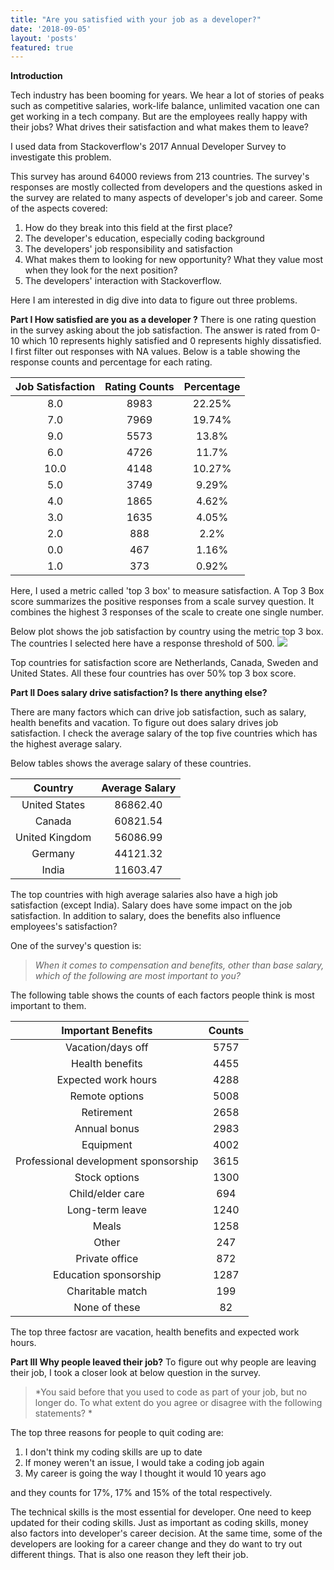 ```yaml
---
title: "Are you satisfied with your job as a developer?"
date: '2018-09-05'
layout: 'posts'
featured: true
---
```


**Introduction**

Tech industry has been booming for years. We hear a lot of stories of peaks such as competitive salaries, work-life balance, unlimited vacation one can get working in a tech company.  But are the employees really happy with their jobs? What drives their satisfaction and what makes them to leave? 

I used data from Stackoverflow's 2017 Annual Developer Survey to investigate this problem. 

This survey has around 64000 reviews from 213 countries. The survey's responses are mostly collected from developers and the questions asked in the survey are related to many aspects of developer's job and career. Some of the aspects covered:

1) How do they break into this field at the first place? 
2) The developer's education, especially coding background
3) The developers' job responsibility and satisfaction
4) What makes them to looking for new opportunity? What they value most when they look for the next position?
5) The developers' interaction with Stackoverflow.

Here I am interested in dig dive into data to figure out three problems.

**Part I How satisfied are you as a developer ?**
There is one rating question in the survey asking about the job satisfaction. The answer is rated from 0-10 which 10 represents highly satisfied and 0 represents highly dissatisfied. I first filter out responses with NA values. Below is a table showing the response counts and percentage for each rating.


|Job Satisfaction| Rating Counts| Percentage
| :-------------: |:-------------:| :-------------:|
|8.0	|8983| 22.25%
|7.0	|7969 |19.74%
|9.0	|5573| 13.8%
|6.0	|4726|11.7%
|10.0	|4148|10.27%
|5.0	|3749|9.29%
|4.0	|1865|	 4.62%
|3.0|	1635|	 4.05%
|2.0|	888	 |2.2%
|0.0|	467	 |1.16%
|1.0|	373	 |0.92%

Here, I used a metric called 'top 3 box' to measure satisfaction. A Top 3 Box score summarizes the positive responses from a scale survey question. It combines the highest 3 responses of the scale to create one single number. 

Below plot shows the job satisfaction by country using the metric top 3 box. The countries I selected here have a response threshold of 500.
![](/JSbyCty.png)

Top countries for satisfaction score are Netherlands, Canada,  Sweden and United States. All these four countries has over 50% top 3 box score. 

**Part II Does salary drive satisfaction? Is there anything else?**

There are many factors which can drive job satisfaction, such as salary, health benefits and vacation. To figure out does salary drives job satisfaction. I check the average salary of the top five countries which has the highest average salary. 

Below tables shows the average salary of these countries. 

|Country	|Average Salary	
| :-------------: |:-------------:| 
|United States	|86862.40
|Canada	|60821.54
|United Kingdom	|56086.99
|Germany	|44121.32
|India	|11603.47

The top countries with high average salaries also have a high job satisfaction (except India). Salary does have some impact on the job satisfaction. In addition to salary, does the benefits also influence employees's satisfaction?

One of the survey's question is:

>*When it comes to compensation and benefits, other than base salary, which of the following are most important to you?*

The following table shows the counts of each factors people think is most important to them.

|Important Benefits|	Counts
| :-------------: |:-------------:| 
|	Vacation/days off	|5757
|	Health benefits	|4455
|	Expected work hours |	4288
|	Remote options	 |5008
|	Retirement	|2658
|	Annual bonus	|2983
|	Equipment	|4002
|	Professional development sponsorship	|3615
|	Stock options	|1300
|	Child/elder care	 |694
|	Long-term leave	|1240
|	Meals	|1258
|	Other	|247
|	Private office	|872
|	Education sponsorship	|1287
|	Charitable match	|199
|	None of these	|82

The top three factosr are vacation, health benefits and expected work hours.


**Part III Why people leaved their job?**
To figure out why people are leaving their job, I took a closer look at below question in the survey. 


>*You said before that you used to code as part of your job, but no longer do. To what extent do you agree or disagree with the following statements? *


The top three reasons for people to quit coding are:

1) I don't think my coding skills are up to date 
2) If money weren't an issue, I would take a coding job again
3) My career is going the way I thought it would 10 years ago

and they counts for 17%, 17% and 15% of the total respectively. 

The technical skills is the most essential for developer. One need to keep updated for their coding skills. Just as important as coding skills, money also factors into developer's career decision. At the same time, some of the developers are looking for a career change and they do want to try out different things. That is also one reason they left their job.












 

